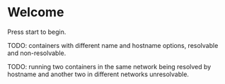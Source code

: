 # Welcome

Press start to begin.

TODO: containers with different name and hostname options, resolvable and non-resolvable.

TODO: running two containers in the same network being resolved by hostname and another two in different networks unresolvable.
